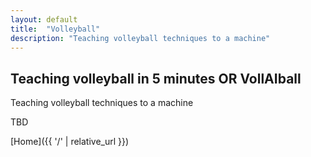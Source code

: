 ```yaml
---
layout: default
title:  "Volleyball"
description: "Teaching volleyball techniques to a machine"
---
```


## Teaching volleyball in 5 minutes OR VollAIball

Teaching volleyball techniques to a machine

TBD


[Home]({{ '/' | relative_url }})
